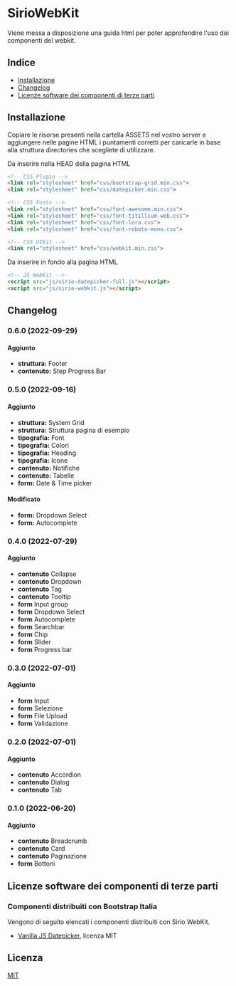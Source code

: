 # SirioWebKit

Viene messa a disposizione una guida html per poter approfondire l'uso dei componenti del webkit.

## Indice
- [Installazione](#installatione)
- [Changelog](#changelog)
- [Licenze software dei componenti di terze parti](#licenze-software-dei-componenti-di-terze-parti)

## Installazione

Copiare le risorse presenti nella cartella ASSETS nel vostro server e aggiungere nelle pagine HTML i puntamenti corretti per caricarle in base alla struttura directories che scegliete di utilizzare.

Da inserire nella HEAD della pagina HTML

```html
<!-- CSS Plugin -->
<link rel="stylesheet" href="css/bootstrap-grid.min.css">
<link rel="stylesheet" href="css/datepicker.min.css">

<!-- CSS Fonts -->
<link rel="stylesheet" href="css/font-awesome.min.css">
<link rel="stylesheet" href="css/font-titillium-web.css">
<link rel="stylesheet" href="css/font-lora.css">
<link rel="stylesheet" href="css/font-roboto-mono.css">

<!-- CSS UIKit -->
<link rel="stylesheet" href="css/webkit.min.css">
```

Da inserire in fondo alla pagina HTML

```html
<!-- JS WebKit -->
<script src="js/sirio-datepicker-full.js"></script>
<script src="js/sirio-webkit.js"></script>
```

## Changelog

### 0.6.0 (2022-09-29)

#### Aggiunto
* **struttura:** Footer
* **contenuto:** Step Progress Bar

### 0.5.0 (2022-09-16)

#### Aggiunto
* **struttura:** System Grid
* **struttura:** Struttura pagina di esempio
* **tipografia:** Font
* **tipografia:** Colori
* **tipografia:** Heading
* **tipografia:** Icone
* **contenuto:** Notifiche
* **contenuto:** Tabelle
* **form:** Date & Time picker

#### Modificato

* **form:** Dropdown Select
* **form:** Autocomplete

### 0.4.0 (2022-07-29)

#### Aggiunto
- **contenuto** Collapse
- **contenuto** Dropdown
- **contenuto** Tag
- **contenuto** Tooltip
- **form** Input group
- **form** Dropdown Select
- **form** Autocomplete
- **form** Searchbar
- **form** Chip
- **form** Slider
- **form** Progress bar

### 0.3.0 (2022-07-01)

#### Aggiunto
- **form** Input
- **form** Selezione
- **form** File Upload
- **form** Validazione

### 0.2.0 (2022-07-01)

#### Aggiunto
- **contenuto** Accordion
- **contenuto** Dialog
- **contenuto** Tab

### 0.1.0 (2022-06-20)

#### Aggiunto
- **contenuto** Breadcrumb
- **contenuto** Card
- **contenuto** Paginazione
- **form** Bottoni


## Licenze software dei componenti di terze parti

### Componenti distribuiti con Bootstrap Italia

Vengono di seguito elencati i componenti distribuiti con Sirio WebKit.

- [Vanilla JS Datepicker](https://mymth.github.io/vanillajs-datepicker), licenza MIT

## Licenza
[MIT](https://choosealicense.com/licenses/mit/)

